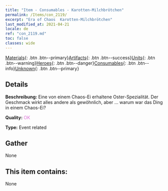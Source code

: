 ```yaml
---
title: "Item - Consumables - Karotten-Milchbrötchen"
permalink: /Items/con_2119/
excerpt: "Era of Chaos  Karotten-Milchbrötchen"
last_modified_at: 2021-04-21
locale: de
ref: "con_2119.md"
toc: false
classes: wide
---
```

 [Materials](/de/Items/){: .btn .btn--primary}[Artifacts](/de/Items/Artifacts/){: .btn .btn--success}[Units](/de/Items/Units/){: .btn .btn--warning}[Heroes](/de/Items/Heroes/){: .btn .btn--danger}[Consumables](/de/Items/Consumables/){: .btn .btn--info}[Unknown](/de/Items/Unknown/){: .btn .btn--primary}

## Details
 **Beschreibung:** Eine von einem Chaos-Ei erhaltene Oster-Spezialität. Der Geschmack wirkt alles andere als gewöhnlich, aber ... warum war das Ding in einem Chaos-Ei?

 **Quality:** <span style="color: #DA70D6">OK</span>

 **Type:** Event related

## Gather

  None

## This item contains:

  None

